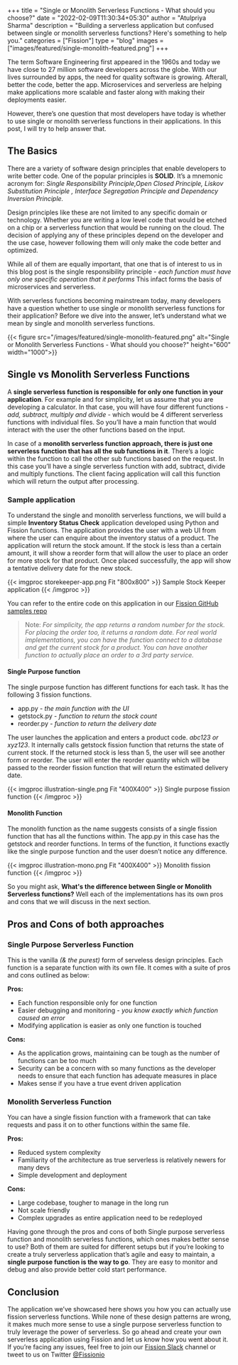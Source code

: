 +++
title = "Single or Monolith Serverless Functions - What should you choose?"
date = "2022-02-09T11:30:34+05:30"
author = "Atulpriya Sharma"
description = "Building a serverless application but confused between single or monolith serverless functions? Here's something to help you."
categories = ["Fission"]
type = "blog"
images = ["images/featured/single-monolith-featured.png"]
+++

The term Software Engineering first appeared in the 1960s and today we have close to 27 million software developers across the globe.
With our lives surrounded by apps, the need for quality software is growing.
Afterall, better the code, better the app. Microservices and serverless are helping make applications more scalable and faster along with making their deployments easier.

However, there’s one question that most developers have today is whether to use single or monolith serverless functions in their applications.
In this post, I will try to help answer that.

## The Basics

There are a variety of software design principles that enable developers to write better code. One of the popular principles is **SOLID**.
It’s a mnemonic acronym for: *Single Responsibility Principle,Open Closed Principle, Liskov Substitution Principle , Interface Segregation Principle and Dependency Inversion Principle.*

Design principles like these are not limited to any specific domain or technology.
Whether you are writing a low level code that would be etched on a chip or a serverless function that would be running on the cloud.
The decision of applying any of these principles depend on the developer and the use case, however following them will only make the code better and optimized.

While all of them are equally important, that one that is of interest to us in this blog post is the single responsibility principle - *each function must have only one specific operation that it performs*
This infact forms the basis of microservices and serverless.

With serverless functions becoming mainstream today, many developers have a question whether to use single or monolith serverless functions for their application? Before we dive into the answer, let’s understand what we mean by single and monolith serverless functions.  

{{< figure src="/images/featured/single-monolith-featured.png" alt="Single or Monolith Serverless Functions - What should you choose?" height="600" width="1000">}}

## Single vs Monolith Serverless Functions

A **single serverless function is responsible for only one function in your application**. For example and for simplicity, let us assume that you are developing a calculator.
In that case, you will have four different functions - *add, subtract, multiply and divide* - which would be 4 different serverless functions with individual files. So you’ll have a main function that would interact with the user the other functions based on the input.

In case of a **monolith serverless function approach, there is just one serverless function that has all the sub functions in it**.
There’s a logic within the function to call the other sub functions based on the request.
In this case you’ll have a single serverless function with add, subtract, divide and multiply functions.
The client facing application will call this function which will return the output after processing.

### Sample application

To understand the single and monolith serverless functions, we will build a simple **Inventory Status Check** application developed using Python and Fission functions.
The application provides the user with a web UI from where the user can enquire about the inventory status of a product.
The application will return the stock amount.
If the stock is less than a certain amount, it will show a reorder form that will allow the user to place an order for more stock for that product.
Once placed successfully, the app will show a tentative delivery date for the new stock.

{{< imgproc storekeeper-app.png Fit "800x800" >}}
Sample Stock Keeper application
{{< /imgproc >}}

You can refer to the entire code on this application in our [Fission GitHub samples repo](https://github.com/fission/examples/tree/master/python/SinglevsMonolith)

> Note: *For simplicity, the app returns a random number for the stock. For placing the order too, it returns a random date.
For real world implementations, you can have the function connect to a database and get the current stock for a product.
You can have another function to actually place an order to a 3rd party service.*

#### Single Purpose function

The single purpose function has different functions for each task. It has the following 3 fission functions.

* app.py - *the main function with the UI*
* getstock.py  - *function to return the stock count*
* reorder.py - *function to return the delivery date*

The user launches the application and enters a product code. *abc123 or xyz123*. It internally calls getstock fission function that returns the state of current stock.
If the returned stock is less than 5, the user will see another form or reorder.
The user will enter the reorder quantity which will be passed to the reorder fission function that will return the estimated delivery date.

{{< imgproc illustration-single.png Fit "400X400" >}}
Single purpose fission function
{{< /imgproc >}}

#### Monolith Function

The monolith function as the name suggests consists of a single fission function that has all the functions within.
The app.py in this case has the getstock and reorder functions.
In terms of the function, it functions exactly like the single purpose function and the user doesn’t notice any difference.

{{< imgproc illustration-mono.png Fit "400X400" >}}
Monolith fission function
{{< /imgproc >}}

So you might ask, **What's the difference between Single or Monolith Serverless functions?**
Well each of the implementations has its own pros and cons that we will discuss in the next section.

## Pros and Cons of both approaches

### Single Purpose Serverless Function

This is the vanilla *(& the purest)* form of serveless design principles.
Each function is a separate function with its own file. It comes with a suite of pros and cons outlined as below:

**Pros:**

* Each function responsible only for one function
* Easier debugging and monitoring - *you know  exactly which function caused an error*
* Modifying application is easier as only one function is touched

**Cons:**

* As the application grows, maintaining can be tough as the number of functions can be too much
* Security can be a concern with so many functions as the developer needs to ensure that each function has adequate measures in place
* Makes sense if you have a true event driven application

### Monolith Serverless Function

You can have a single fission function with a framework that can take requests and pass it on to other functions within the same file.

**Pros:**

* Reduced system complexity
* Familiarity of the architecture as true serverless is relatively newers for many devs
* Simple development and deployment

**Cons:**

* Large codebase, tougher to manage in the long run
* Not scale friendly
* Complex upgrades as entire application need to be redeployed

Having gone through the pros and cons of both Single purpose serverless function and monolith serverless functions, which ones makes better sense to use?
Both of them are suited for different setups but if you’re looking to create a truly serverless application that’s agile and easy to maintain, a **single purpose function is the way to go**.
They are easy to monitor and debug and also provide better cold start performance.

## Conclusion

The application we’ve showcased here shows you how you can actually use fission serverless functions.
While none of these design patterns are wrong, it makes much more sense to use a single purpose serverless function to truly leverage the power of serverless.
So go ahead and create your own serverless application using Fission and let us know how you went about it.
If you’re facing any issues, feel free to join our [Fission Slack](https://fission.io/slack) channel or tweet to us on Twitter [@Fissionio](https://twitter.com/fissionio)
